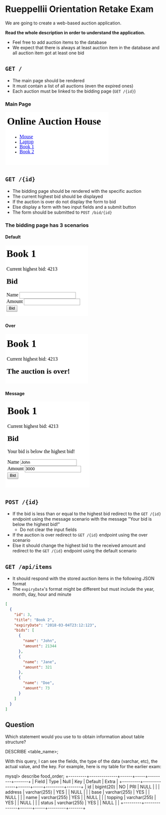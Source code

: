 # Rueppellii Orientation Retake Exam
We are going to create a web-based auction application.

**Read the whole description in order to understand the application.**

- Feel free to add auction items to the database
- We expect that there is always at least auction item in the database
  and all auction item got at least one bid

## `GET /`
- The main page should be rendered
- It must contain a list of all auctions (even the expired ones)
- Each auction must be linked to the bidding page (`GET /{id}`)

### Main Page
![](assets/main-page.png)

## `GET /{id}`
- The bidding page should be rendered with the specific auction
- The current highest bid should be displayed
- If the auction is over do not display the form to bid
- Else display a form with two input fields and a submit button
- The form should be submitted to `POST /bid/{id}`

### The bidding page has 3 scenarios

#### Default
![](assets/bid-page.png)

#### Over
![](assets/over-bid-page.png)

#### Message
![](assets/low-bid-page.png)

## `POST /{id}`
- If the bid is less than or equal to the highest bid redirect to the
  `GET /{id}` endpoint using the message scenario with the message
  "Your bid is below the highest bid!"
  - Do not clear the input fields
- If the auction is over redirect to `GET /{id}` endpoint using the over
  scenario
- Else it should change the highest bid to the received amount and redirect to
  the `GET /{id}` endpoint using the default scenario

## `GET /api/items`
- It should respond with the stored auction items in the following JSON format
- The `expiryDate`'s format might be different but must include the year, month,
  day, hour and minute
```json
[
  {
    "id": 3,
    "title": "Book 2",
    "expiryDate": "2018-03-04T23:12:123",
    "bids": [
      {
        "name": "John",
        "amount": 21344
      },
      {
        "name": "Jane",
        "amount": 321
      },
      {
        "name": "Doe",
        "amount": 73
      }
    ]
  }
]
```

## Question
Which statement would you use to to obtain information about table structure?

DESCRIBE <table_name>;

With this query, I can see the fields, the type of the data (varchar, etc), the actual value, and the key. For example, here is my table for the earlier exam:

mysql> describe food_order;
+---------+--------------+------+-----+---------+-------+
| Field   | Type         | Null | Key | Default | Extra |
+---------+--------------+------+-----+---------+-------+
| id      | bigint(20)   | NO   | PRI | NULL    |       |
| address | varchar(255) | YES  |     | NULL    |       |
| base    | varchar(255) | YES  |     | NULL    |       |
| name    | varchar(255) | YES  |     | NULL    |       |
| topping | varchar(255) | YES  |     | NULL    |       |
| status  | varchar(255) | YES  |     | NULL    |       |
+---------+--------------+------+-----+---------+-------+

